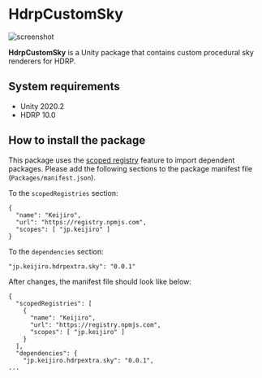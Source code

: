 HdrpCustomSky
=============

![screenshot](https://i.imgur.com/t83q8bfl.jpg)

**HdrpCustomSky** is a Unity package that contains custom procedural sky
renderers for HDRP.

System requirements
-------------------

- Unity 2020.2
- HDRP 10.0

How to install the package
--------------------------

This package uses the [scoped registry] feature to import dependent packages.
Please add the following sections to the package manifest file
(`Packages/manifest.json`).

To the `scopedRegistries` section:

```
{
  "name": "Keijiro",
  "url": "https://registry.npmjs.com",
  "scopes": [ "jp.keijiro" ]
}
```

To the `dependencies` section:

```
"jp.keijiro.hdrpextra.sky": "0.0.1"
```

After changes, the manifest file should look like below:

```
{
  "scopedRegistries": [
    {
      "name": "Keijiro",
      "url": "https://registry.npmjs.com",
      "scopes": [ "jp.keijiro" ]
    }
  ],
  "dependencies": {
    "jp.keijiro.hdrpextra.sky": "0.0.1",
...
```

[scoped registry]: https://docs.unity3d.com/Manual/upm-scoped.html


